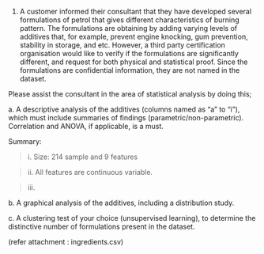 1. A customer informed their consultant that they have developed several formulations of petrol that gives different characteristics of burning pattern. The formulations are obtaining by adding varying levels of additives that, for example, prevent engine knocking, gum prevention, stability in storage, and etc. However, a third party certification organisation would like to verify if the formulations are significantly different, and request for both physical and statistical proof. Since the formulations are confidential information, they are not named in the dataset.


Please assist the consultant in the area of statistical analysis by doing this;


a. A descriptive analysis of the additives (columns named as “a” to “i”), which must include summaries of findings (parametric/non-parametric). Correlation and ANOVA, if applicable, is a must.

Summary:

> i. Size: 214 sample and 9 features

> ii. All features are continuous variable.

> iii. 


b. A graphical analysis of the additives, including a distribution study.


c. A clustering test of your choice (unsupervised learning), to determine the distinctive number of formulations present in the dataset.


(refer attachment : ingredients.csv)
